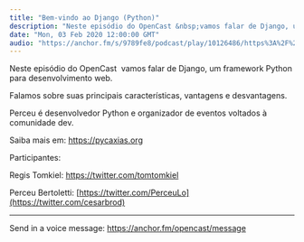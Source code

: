 ```yaml
---
title: "Bem-vindo ao Django (Python)"
description: "Neste episódio do OpenCast &nbsp;vamos falar de Django, um framework Python para desenvolvimento web. Falamos sobre suas principais características, v..."
date: "Mon, 03 Feb 2020 12:00:00 GMT"
audio: "https://anchor.fm/s/9789fe8/podcast/play/10126486/https%3A%2F%2Fd3ctxlq1ktw2nl.cloudfront.net%2Fproduction%2F2020-1-2%2F46414592-44100-2-3a8753ce67084.mp3"
---
```


Neste episódio do OpenCast  vamos falar de Django, um framework Python para desenvolvimento web.  

Falamos sobre suas principais características, vantagens e desvantagens.  

Perceu é desenvolvedor Python e organizador de eventos voltados à comunidade dev.  

Saiba mais em: https://pycaxias.org


Participantes: 


Regis Tomkiel: <https://twitter.com/tomtomkiel>


Perceu Bertoletti: [https://twitter.com/PerceuLo](https://twitter.com/cesarbrod)



--- 

Send in a voice message: https://anchor.fm/opencast/message